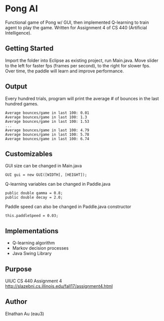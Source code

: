 # Pong AI 

Functional game of Pong w/ GUI, then implemented Q-learning to train agent to play the game. Written for Assignment 4 of CS 440 (Artificial Intelligence). 

## Getting Started

Import the folder into Eclipse as existing project, run Main.java. Move slider to the left for faster fps (frames per second), to the right for slower fps. Over time, the paddle will learn and improve performance.

## Output

Every hundred trials, program will print the average # of bounces in the last hundred games. 

```
Average bounces/game in last 100: 0.01
Average bounces/game in last 100: 1.3
Average bounces/game in last 100: 1.53
...
Average bounces/game in last 100: 4.79
Average bounces/game in last 100: 5.78
Average bounces/game in last 100: 6.74
```


## Customizables

GUI size can be changed in Main.java

```
GUI gui = new GUI([WIDTH], [HEIGHT]);
```

Q-learning variables can be changed in Paddle.java

```
public double gamma = 0.8;
public double decay = 2.0;
```

Paddle speed can also be changed in Paddle.java constructor

```
this.paddleSpeed = 0.03;
```



## Implementations

* Q-learning algorithm
* Markov decision processes
* Java Swing Library

## Purpose
UIUC CS 440 Assignment 4
http://slazebni.cs.illinois.edu/fall17/assignment4.html

## Author
Elnathan Au (eau3)

